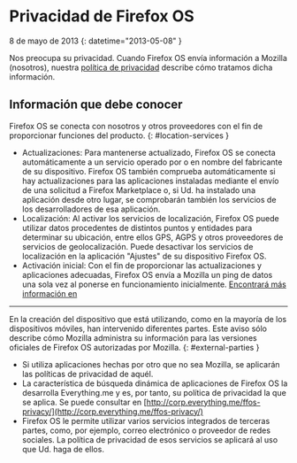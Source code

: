 # Privacidad de Firefox OS

8 de mayo de 2013
{: datetime="2013-05-08" }

Nos preocupa su privacidad. Cuando Firefox OS envía información a Mozilla (nosotros), nuestra [política de privacidad](http://www.mozilla.org/es-ES/privacy/) describe cómo tratamos dicha información.

## Información que debe conocer

Firefox OS se conecta con nosotros y otros proveedores con el fin de proporcionar funciones del producto.
{: #location-services }

* Actualizaciones: Para mantenerse actualizado, Firefox OS se conecta automáticamente a un servicio operado por o en nombre del fabricante de su dispositivo. Firefox OS también comprueba automáticamente si hay actualizaciones para las aplicaciones instaladas mediante el envío de una solicitud a Firefox Marketplace o, si Ud. ha instalado una aplicación desde otro lugar, se comprobarán también los servicios de los desarrolladores de esa aplicación.
* Localización: Al activar los servicios de localización, Firefox OS puede utilizar datos procedentes de distintos puntos y entidades para determinar su ubicación, entre ellos GPS, AGPS y otros proveedores de servicios de geolocalización. Puede desactivar los servicios de localización en la aplicación "Ajustes" de su dispositivo Firefox OS.
* Activación inicial: Con el fin de proporcionar las actualizaciones y aplicaciones adecuadas, Firefox OS envía a Mozilla un ping de datos una sola vez al ponerse en funcionamiento inicialmente. [Encontrará más información en](https://wiki.mozilla.org/FirefoxOS/Metrics)

---------------------------------------

En la creación del dispositivo que está utilizando, como en la mayoría de los dispositivos móviles, han intervenido diferentes partes. Este aviso sólo describe cómo Mozilla administra su información para las versiones oficiales de Firefox OS autorizadas por Mozilla.
{: #external-parties }

* Si utiliza aplicaciones hechas por otro que no sea Mozilla, se aplicarán las políticas de privacidad de aquél.
* La característica de búsqueda dinámica de aplicaciones de Firefox OS la desarrolla Everything.me y es, por tanto, su política de privacidad la que se aplica. Se puede consultar en [http://corp.everything.me/ffos-privacy/](http://corp.everything.me/ffos-privacy/)
* Firefox OS le permite utilizar varios servicios integrados de terceras partes, como, por ejemplo, correo electrónico o proveedor de redes sociales. La política de privacidad de esos servicios se aplicará al uso que Ud. haga de ellos.
